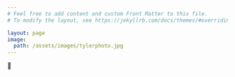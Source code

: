 ```yaml
---
# Feel free to add content and custom Front Matter to this file.
# To modify the layout, see https://jekyllrb.com/docs/themes/#overriding-theme-defaults

layout: page
image:
  path: /assets/images/tylerphoto.jpg
---
```


🧘
